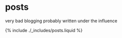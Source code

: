 # posts

very bad blogging probably written under the influence

{% include ./_includes/posts.liquid %}
